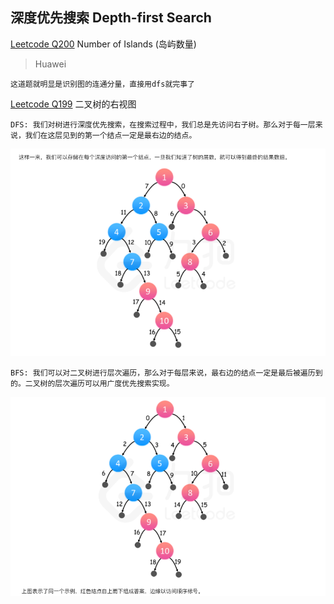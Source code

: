 ## 深度优先搜索 Depth-first Search
[Leetcode Q200](java_src/200.岛屿数量.java) Number of Islands (岛屿数量) 
> Huawei
```
这道题就明显是识别图的连通分量，直接用dfs就完事了
```
[Leetcode Q199](java_src/199.二叉树的右视图.java) 二叉树的右视图 

```
DFS: 我们对树进行深度优先搜索，在搜索过程中，我们总是先访问右子树。那么对于每一层来说，我们在这层见到的第一个结点一定是最右边的结点。
```
![](pic/Q199_1.png)
```
BFS: 我们可以对二叉树进行层次遍历，那么对于每层来说，最右边的结点一定是最后被遍历到的。二叉树的层次遍历可以用广度优先搜索实现。
```
![](pic/q199_2.png)

